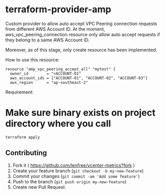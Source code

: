 terraform-provider-amp
======================

Custom provider to allow auto accept VPC Peering connection 
requests from different AWS Account ID. At the moment,
aws_vpc_peering_connection resource only allow auto accept
requests if they belong to a same AWS Account ID.

Moreover, as of this stage, only create resource has been
implemented.

How to use this resource:

```
resource "amp_vpc_peering_accept_all" "mytest" {
  owner_id        = "<ACCOUNT-01"
  aws_account_ids = ["ACCOUNT-01", "ACCOUNT-02", "ACCOUNT-03"]
  aws_region      = "ap-southeast-2"
```

Requirement:

# Make sure binary exists on project directory where you call
`terraform apply`

## Contributing

1. Fork it ( https://github.com/lenfree/vcenter-metrics?fork )
2. Create your feature branch (`git checkout -b my-new-feature`)
3. Commit your changes (`git commit -am 'Add some feature'`)
4. Push to the branch (`git push origin my-new-feature`)
5. Create new Pull Request
